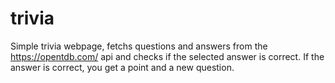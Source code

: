 # trivia
Simple trivia webpage, fetchs questions and answers from the https://opentdb.com/ api and checks if the selected answer is correct. If the answer is correct, you get a point and a new question.
